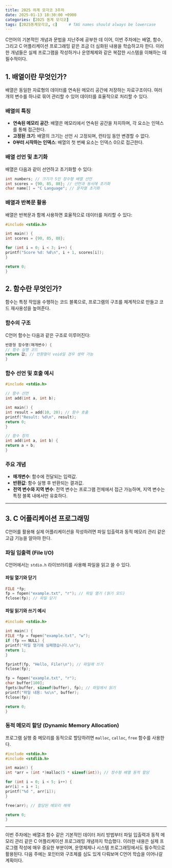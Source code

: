 ```yaml
---
title: 2025 하계 모각코 3주차
date: 2025-01-13 18:30:00 +0900
categories: [2025 동계 모각코]
tags: [2025동계모각코, c]     # TAG names should always be lowercase
---
```


C언어의 기본적인 개념과 문법을 지난주에 공부한 데 이어, 이번 주차에는 배열, 함수, 그리고 C 어플리케이션 프로그래밍 같은 조금 더 심화된 내용을 학습하고자 
한다. 이러한 개념들은 실제 프로그램을 작성하거나 운영체제와 같은 복잡한 시스템을 이해하는 데 필수적이다.

## 1. 배열이란 무엇인가?

배열은 동일한 자료형의 데이터를 연속된 메모리 공간에 저장하는 자료구조이다. 여러 개의 변수를 하나로 묶어 관리할 수 있어 데이터를 효율적으로 처리할 수 있다.

### 배열의 특징
- **연속된 메모리 공간**: 배열은 메모리에서 연속된 공간을 차지하며, 각 요소는 인덱스를 통해 접근한다.
- **고정된 크기**: 배열의 크기는 선언 시 고정되며, 런타임 동안 변경할 수 없다.
- **0부터 시작하는 인덱스**: 배열의 첫 번째 요소는 인덱스 0으로 접근한다.

### 배열 선언 및 초기화
배열은 다음과 같이 선언하고 초기화할 수 있다:
```c
int numbers; // 크기가 5인 정수형 배열 선언
int scores = {90, 85, 88}; // 선언과 동시에 초기화
char name[] = "C Language"; // 문자열 초기화
```

### 배열과 반복문 활용
배열은 반복문과 함께 사용하면 효율적으로 데이터를 처리할 수 있다:
```c
#include <stdio.h>

int main() {
int scores = {90, 85, 88};

for (int i = 0; i < 3; i++) {
printf("Score %d: %d\n", i + 1, scores[i]);
}

return 0;
}
```

## 2. 함수란 무엇인가?

함수는 특정 작업을 수행하는 코드 블록으로, 프로그램의 구조를 체계적으로 만들고 코드 재사용성을 높여준다.

### 함수의 구조
C언어 함수는 다음과 같은 구조로 이루어진다:
```c
반환형 함수명(매개변수) {
// 함수 실행 코드
return 값; // 반환형이 void일 경우 생략 가능
}
```

### 함수 선언 및 호출 예시
```c
#include <stdio.h>

// 함수 선언
int add(int a, int b);

int main() {
int result = add(10, 20); // 함수 호출
printf("Result: %d\n", result);
return 0;
}

// 함수 정의
int add(int a, int b) {
return a + b;
}
```

### 주요 개념
- **매개변수**: 함수에 전달되는 입력값.
- **반환값**: 함수 실행 후 반환되는 결과값.
- **전역 변수와 지역 변수**: 전역 변수는 프로그램 전체에서 접근 가능하며, 지역 변수는 특정 블록 내에서만 유효하다.

---

## 3. C 어플리케이션 프로그래밍

C언어를 활용해 실제 어플리케이션을 작성하려면 파일 입출력과 동적 메모리 관리 같은 고급 기능을 알아야 한다.

### 파일 입출력 (File I/O)
C언어에서는 `stdio.h` 라이브러리를 사용해 파일을 읽고 쓸 수 있다.

#### 파일 열기와 닫기
```c
FILE *fp;
fp = fopen("example.txt", "r"); // 파일 열기 (읽기 모드)
fclose(fp); // 파일 닫기
```

#### 파일 읽기와 쓰기 예시
```c
#include <stdio.h>

int main() {
FILE *fp = fopen("example.txt", "w");
if (fp == NULL) {
printf("파일 열기에 실패했습니다.\n");
return 1;
}

fprintf(fp, "Hello, File!\n"); // 파일에 쓰기
fclose(fp);

fp = fopen("example.txt", "r");
char buffer[100];
fgets(buffer, sizeof(buffer), fp); // 파일에서 읽기
printf("파일 내용: %s\n", buffer);
fclose(fp);

return 0;
}
```

### 동적 메모리 할당 (Dynamic Memory Allocation)
프로그램 실행 중 메모리를 동적으로 할당하려면 `malloc`, `calloc`, `free` 함수를 사용한다.
```c
#include <stdio.h>
#include <stdlib.h>

int main() {
int *arr = (int *)malloc(5 * sizeof(int)); // 정수형 배열 동적 할당

for (int i = 0; i < 5; i++) {
arr[i] = i + 1;
printf("%d ", arr[i]);
}

free(arr); // 할당된 메모리 해제

return 0;
}
```

---   

이번 주차에는 배열과 함수 같은 기본적인 데이터 처리 방법부터 파일 입출력과 동적 메모리 관리 같은 C 어플리케이션 프로그래밍 개념까지 학습했다. 
이러한 내용은 실제 프로그램 작성에 매우 중요한 부분이며, 운영체제나 시스템 프로그래밍에서도 필수적으로 활용된다. 다음 주에는 포인터와 구조체를 
심도 있게 다뤄보며 C언어 학습을 이어나갈 계획이다.
